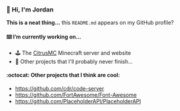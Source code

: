 ### :wave: Hi, I'm Jordan

**This is a neat thing...** this `README.md` appears on my GitHub profile?

#### :keyboard: I’m currently working on...
* :joystick: The [CitrusMC](https://citrusmc.net) Minecraft server and website
* :grimacing: Other projects that I'll probably never finish...

#### :octocat: Other projects that I think are cool:
* https://github.com/cdr/code-server
* https://github.com/FortAwesome/Font-Awesome
* https://github.com/PlaceholderAPI/PlaceholderAPI
